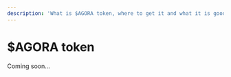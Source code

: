 ```yaml
---
description: 'What is $AGORA token, where to get it and what it is good for'
---
```


# $AGORA token

Coming soon...

